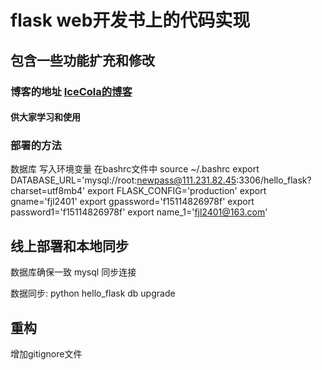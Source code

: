 # flask web开发书上的代码实现
## 包含一些功能扩充和修改

### 博客的地址 [IceCola的博客](http://111.231.82.45)

#### 供大家学习和使用

### 部署的方法

数据库 写入环境变量
在bashrc文件中
source ~/.bashrc
export DATABASE_URL='mysql://root:newpass@111.231.82.45:3306/hello_flask?charset=utf8mb4'
export FLASK_CONFIG='production'
export gname='fjl2401'
export gpassword='f15114826978f'
export password1='f15114826978f'
export name_1='fjl2401@163.com'


## 线上部署和本地同步
数据库确保一致
mysql 同步连接

数据同步:
python hello_flask db upgrade

## 重构

增加gitignore文件


